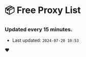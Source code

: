 # :package: Free Proxy List
### Updated every 15 minutes.

- Last updated: `2024-07-20 10:53`

:heart:

